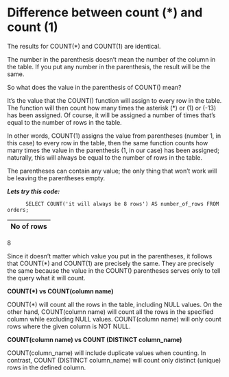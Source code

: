 # Difference between count (*) and count (1)

The results for COUNT(*) and COUNT(1) are identical.

The number in the parenthesis doesn’t mean the number of the column in the table. If you put any number in the parenthesis, the result will be the same.

So what does the value in the parenthesis of COUNT() mean?

It’s the value that the COUNT() function will assign to every row in the table. The function will then count how many times the asterisk (*) or (1) or (-13) has been  assigned. Of course, it will be assigned a number of times that’s equal to the number of rows in the table. 

In other words, COUNT(1) assigns the value from  parentheses (number 1, in this case) to every row in the table, then the same function counts how many times the value in the parenthesis (1, in our case) has been assigned; naturally, this will always be equal to the number of rows in the table. 

The parentheses can contain any value; the only thing that won’t work will be leaving the parentheses empty.

***Lets try this code:***

          SELECT COUNT('it will always be 8 rows') AS number_of_rows FROM orders;


No of rows|
--- | 
8

Since it doesn’t matter which value you put in the parentheses, it follows that COUNT(*) and COUNT(1) are precisely the same. They are precisely the same because the value in the COUNT() parentheses serves only to tell the query what it will count.


**COUNT(*) vs COUNT(column name)**

COUNT(*) will count all the rows in the table, including NULL values. On the other hand, COUNT(column name) will count all the rows in the specified column while excluding NULL values.
COUNT(column name) will only count rows where the given column is NOT NULL.

**COUNT(column name) vs COUNT (DISTINCT column_name)**

COUNT(column_name) will include duplicate values when counting. In contrast, COUNT (DISTINCT column_name) will count only distinct (unique) rows in the defined column.

